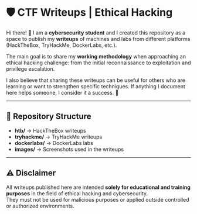 # 🛡️ CTF Writeups | Ethical Hacking

Hi there! 👋 I am a **cybersecurity student** and I created this repository as a space to publish my **writeups** of machines and labs from different platforms (HackTheBox, TryHackMe, DockerLabs, etc.).

The main goal is to share my **working methodology** when approaching an ethical hacking challenge: from the initial reconnaissance to exploitation and privilege escalation.  

I also believe that sharing these writeups can be useful for others who are learning or want to strengthen specific techniques. If anything I document here helps someone, I consider it a success. 🚀  

---

## 📂 Repository Structure

- **htb/** → HackTheBox writeups  
- **tryhackme/** → TryHackMe writeups  
- **dockerlabs/** → DockerLabs labs  
- **images/** → Screenshots used in the writeups  

---

## ⚠️ Disclaimer

All writeups published here are intended **solely for educational and training purposes** in the field of ethical hacking and cybersecurity.  
They must not be used for malicious purposes or applied outside controlled or authorized environments.
